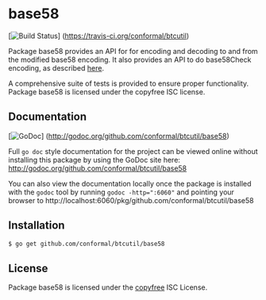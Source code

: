 base58
==========

[![Build Status](https://travis-ci.org/conformal/btcutil.png?branch=master)]
(https://travis-ci.org/conformal/btcutil)

Package base58 provides an API for for encoding and decoding to and from the
modified base58 encoding.  It also provides an API to do base58Check encoding,
as described [here](https://en.bitcoin.it/wiki/Base58Check_encoding).

A comprehensive suite of tests is provided to ensure proper functionality.
Package base58 is licensed under the copyfree ISC license.

## Documentation

[![GoDoc](https://godoc.org/github.com/conformal/btcutil/base58?status.png)]
(http://godoc.org/github.com/conformal/btcutil/base58)

Full `go doc` style documentation for the project can be viewed online without
installing this package by using the GoDoc site here:
http://godoc.org/github.com/conformal/btcutil/base58

You can also view the documentation locally once the package is installed with
the `godoc` tool by running `godoc -http=":6060"` and pointing your browser to
http://localhost:6060/pkg/github.com/conformal/btcutil/base58

## Installation

```bash
$ go get github.com/conformal/btcutil/base58
```

## License

Package base58 is licensed under the [copyfree](http://copyfree.org) ISC
License.
